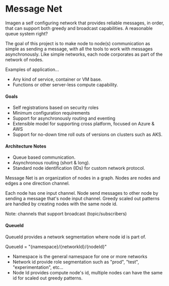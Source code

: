 ﻿# Message Net

Imagen a self configuring network that provides reliable messages, in order, that can support both greedy and broadcast
capabilities.  A reasonable queue system right?

The goal of this project is to make node to node(s) communication as simple as sending a message,
with all the tools to work with messages asynchronously.  Like simple networks, each node corporates as part of the network
of nodes.

Examples of application...
 - Any kind of service, container or VM base.
 - Functions or other server-less compute capability.


#### Goals
 - Self registrations based on security roles
 - Minimum configuration requirements
 - Support for asynchronously routing and eventing
 - Extensible model for supporting cross platform, focused on Azure & AWS
 - Support for no-down time roll outs of versions on clusters such as AKS.


#### Architecture Notes
 - Queue based communication.
 - Asynchronous routing (short & long).
 - Standard node identification (IDs) for custom network protocol.

Message Net is an organization of nodes in a graph.  Nodes are nodes and edges a one direction channel.

Each node has one input channel.  Node send messages to other node by sending a message that's node input channel.
Greedy scaled out patterns are handled by creating nodes with the same node id.

Note: channels that support broadcast (topic/subscribers)

#### QueueId

QueueId provides a network segmentation where node id is part of.

QueueId = "{namespace}/{networkId}/{nodeId}"

 - Namespace is the general namespace for one or more networks
 - Network id provide role segmentation such as "prod", "test", "experimentation", etc...
 - Node Id provides compute node's id, multiple nodes can have the same id for scaled out greedy patterns.

